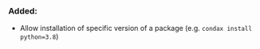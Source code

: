 ### Added:

* Allow installation of specific version of a package (e.g. `condax install python=3.8`)